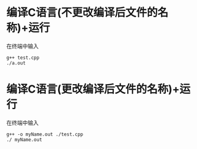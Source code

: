 # 编译C语言(不更改编译后文件的名称)+运行
在终端中输入
```console
g++ test.cpp
./a.out
```
# 编译C语言(更改编译后文件的名称)+运行
在终端中输入
```console
g++ -o myName.out ./test.cpp
./ myName.out
```
